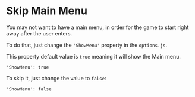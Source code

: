 # Skip Main Menu

You may not want to have a main menu, in order for the game to start right away after the user enters.

To do that, just change the `'ShowMenu'` property in the `options.js`.

This property default value is `true` meaning it will show the Main menu.

```
'ShowMenu': true
```

To skip it, just change the value to `false`:

```
'ShowMenu': false
```

